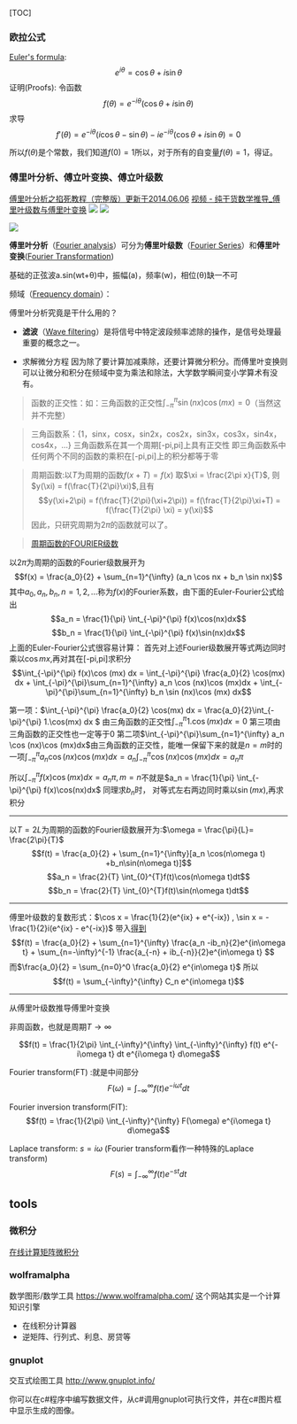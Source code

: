 [TOC]

### 欧拉公式
[Euler's formula](https://en.jinzhao.wiki/wiki/Euler%27s_formula):
$$e^{i\theta} = \cos\theta  + i\sin\theta$$
证明(Proofs):
令函数
$${\displaystyle f(\theta )=e^{-i\theta }(\cos \theta +i\sin \theta )}$$
求导
$${\displaystyle f'(\theta )=e^{-i\theta }(i\cos \theta -\sin \theta )-ie^{-i\theta }(\cos \theta +i\sin \theta )=0}$$

所以$f(\theta )$是个常数，我们知道$f(0) = 1$所以，对于所有的自变量$f(\theta) = 1$，得证。

### 傅里叶分析、傅立叶变换、傅立叶级数
[傅里叶分析之掐死教程（完整版）更新于2014.06.06](https://zhuanlan.zhihu.com/p/19763358)
[视频 - 纯干货数学推导_傅里叶级数与傅里叶变换](https://www.bilibili.com/video/BV1Et411R78v)
![](https://up.jinzhao.wiki/wikipedia/commons/1/1a/Fourier_series_square_wave_circles_animation.gif)
![](https://up.jinzhao.wiki/wikipedia/commons/7/7e/Fourier_series_sawtooth_wave_circles_animation.gif)

![](https://up.jinzhao.wiki/wikipedia/commons/2/2b/Fourier_series_and_transform.gif)




**傅里叶分析**（[Fourier analysis](https://en.jinzhao.wiki/wiki/Fourier_analysis)）可分为**傅里叶级数**（[Fourier Series](https://en.jinzhao.wiki/wiki/Fourier_series)）和**傅里叶变换**([Fourier Transformation](https://en.jinzhao.wiki/wiki/Fourier_transform))



基础的正弦波a.sin(wt+θ)中，振幅(a)，频率(w)，相位(θ)缺一不可

频域（[Frequency domain](https://en.jinzhao.wiki/wiki/Frequency_domain)）：

傅里叶分析究竟是干什么用的？
- **滤波**（[Wave filtering](https://en.jinzhao.wiki/wiki/Filter_(signal_processing))）是将信号中特定波段频率滤除的操作，是信号处理最重要的概念之一。

- 求解微分方程
因为除了要计算加减乘除，还要计算微分积分。而傅里叶变换则可以让微分和积分在频域中变为乘法和除法，大学数学瞬间变小学算术有没有。

> 函数的正交性：如：三角函数的正交性$\int_{-\pi}^{\pi} \sin (nx) \cos (mx) = 0$（当然这并不完整）

> 三角函数系：{1，sinx，cosx，sin2x，cos2x，sin3x，cos3x，sin4x，cos4x，...}
> 三角函数系在其一个周期[-pi,pi]上具有正交性
> 即三角函数系中任何两个不同的函数的乘积在[-pi,pi]上的积分都等于零

> 周期函数:以$T$为周期的函数$f(x+T) = f(x)$
取$\xi = \frac{2\pi x}{T}$, 则$y(\xi) = f(\frac{T}{2\pi}\xi)$,且有
$$y(\xi+2\pi) = f(\frac{T}{2\pi}(\xi+2\pi)) = f(\frac{T}{2\pi}\xi+T) = f(\frac{T}{2\pi} \xi) = y(\xi)$$
因此，只研究周期为$2\pi$的函数就可以了。

> [周期函数的FOURIER级数](http://staff.ustc.edu.cn/~rui/ppt/calculus2/chap10_1.html)


以$2\pi$为周期的函数的Fourier级数展开为
$$f(x) = \frac{a_0}{2} + \sum_{n=1}^{\infty} (a_n \cos nx + b_n \sin nx)$$
其中$a_0,a_n,b_n,n = 1,2,...$称为$f(x)$的Fourier系数，由下面的Euler-Fourier公式给出
$$a_n = \frac{1}{\pi} \int_{-\pi}^{\pi} f(x)\cos(nx)dx$$
$$b_n = \frac{1}{\pi} \int_{-\pi}^{\pi} f(x)\sin(nx)dx$$
上面的Euler-Fourier公式很容易计算：
首先对上述Fourier级数展开等式两边同时乘以$\cos mx$,再对其在[-pi,pi]求积分
$$\int_{-\pi}^{\pi} f(x)\cos (mx) dx = \int_{-\pi}^{\pi} \frac{a_0}{2} \cos(mx) dx + \int_{-\pi}^{\pi}\sum_{n=1}^{\infty} a_n \cos (nx)\cos (mx)dx + \int_{-\pi}^{\pi}\sum_{n=1}^{\infty} b_n \sin (nx)\cos (mx) dx$$

第一项：$\int_{-\pi}^{\pi} \frac{a_0}{2} \cos(mx) dx = \frac{a_0}{2}\int_{-\pi}^{\pi}  1.\cos(mx) dx $ 由三角函数的正交性$\int_{-\pi}^{\pi}  1.\cos(mx) dx=0$
第三项由三角函数的正交性也一定等于0
第二项$\int_{-\pi}^{\pi}\sum_{n=1}^{\infty} a_n \cos (nx)\cos (mx)dx$由三角函数的正交性，能唯一保留下来的就是$n=m$时的一项$\int_{-\pi}^{\pi}  a_n \cos (nx)\cos (mx)dx = a_n \int_{-\pi}^{\pi} \cos (nx)\cos (mx)dx = a_n\pi$

所以$\int_{-\pi}^{\pi} f(x)\cos (mx) dx = a_n\pi ,m=n$不就是$a_n = \frac{1}{\pi} \int_{-\pi}^{\pi} f(x)\cos(nx)dx$
同理求$b_n$时， 对等式左右两边同时乘以$\sin(mx)$,再求积分

---
以$T=2L$为周期的函数的Fourier级数展开为:$\omega = \frac{\pi}{L}= \frac{2\pi}{T}$
$$f(t) = \frac{a_0}{2} + \sum_{n=1}^{\infty}[a_n \cos(n\omega t) +b_n\sin(n\omega t)]$$
$$a_n = \frac{2}{T} \int_{0}^{T}f(t)\cos(n\omega t)dt$$
$$b_n = \frac{2}{T} \int_{0}^{T}f(t)\sin(n\omega t)dt$$

---
傅里叶级数的复数形式：$\cos x = \frac{1}{2}(e^{ix} + e^{-ix})  , \sin x = -\frac{1}{2}i(e^{ix} - e^{-ix})$
带入[得到](https://blog.csdn.net/qq_28404829/article/details/103054656)
$$f(t) = \frac{a_0}{2} + \sum_{n=1}^{\infty} \frac{a_n -ib_n}{2}e^{in\omega t}  + \sum_{n=-\infty}^{-1} \frac{a_{-n} + ib_{-n}}{2}e^{in\omega t} $$
而$\frac{a_0}{2} = \sum_{n=0}^0 \frac{a_0}{2} e^{in\omega t}$
所以
$$f(t) = \sum_{-\infty}^{\infty} C_n e^{in\omega t}$$

---
从傅里叶级数推导傅里叶变换

非周函数，也就是周期$T \to \infty$

$$f(t) = \frac{1}{2\pi} \int_{-\infty}^{\infty} \int_{-\infty}^{\infty} f(t) e^{-i\omega t} dt e^{i\omega t} d\omega$$


Fourier transform(FT) :就是中间部分
$$F(\omega) = \int_{-\infty}^{\infty} f(t) e^{-i\omega t} dt$$

Fourier inversion transform(FIT):
$$f(t) = \frac{1}{2\pi} \int_{-\infty}^{\infty} F(\omega) e^{i\omega t} d\omega$$


Laplace transform: $s=i\omega$  (Fourier transform看作一种特殊的Laplace transform)
$$F(s) = \int_{-\infty}^{\infty} f(t) e^{-s t} dt$$

## tools
### 微积分

[在线计算矩阵微积分](http://www.matrixcalculus.org/)
### wolframalpha
数学图形/数学工具
https://www.wolframalpha.com/ 这个网站其实是一个计算知识引擎

- 在线积分计算器
- 逆矩阵、行列式、利息、房贷等

### gnuplot
交互式绘图工具
http://www.gnuplot.info/

你可以在c#程序中编写数据文件，从c#调用gnuplot可执行文件，并在c#图片框中显示生成的图像。
